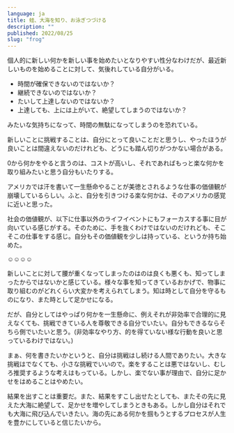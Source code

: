 ```yaml
---
language: ja
title: 蛙、大海を知り、お泳ぎつづける
description: ""
published: 2022/08/25 
slug: "frog"
---
```


個人的に新しい何かを新しい事を始めたいとなりやすい性分なわけだが、最近新しいものを始めることに対して、気後れしている自分がいる。

- 時間が確保できないのではないか？
- 継続できないのではないか？
- たいして上達しないのではないか？
- 上達しても、上には上がいて、絶望してしまうのではないか？

みたいな気持ちになって、時間の無駄になってしまうのを恐れている。

新しいことに挑戦することは、自分にとって良いことだと思うし、やったほうが良いことは間違えないのだけれども、どうにも踏ん切りがつかない場合がある。

0から何かをやると言うのは、コストが高いし、それであればもっと楽な何かを取り組みたいと思う自分もいたりする。

アメリカでは汗を書いて一生懸命やることが美徳とされるような仕事の価値観が崩壊しているらしい。ふと、自分を引きつける楽な何かは、そのアメリカの感覚に近いと思った。

社会の価値観が、以下に仕事以外のライフイベントにもフォーカスする事に目が向いている感じがする。そのために、手を抜くわけではないのだけれども、そこそこの仕事をする感じ。自分もその価値観を少しは持っている、というか持ち始めた。

☺☺☺☺

新しいことに対して腰が重くなってしまったのはのは良くも悪くも、知ってしまったからではないかと感じている。様々な事を知ってきているおかげで、物事に取り組むのがどれくらい大変かを考えられてしまう。知は時として自分を守るものになり、また時として足かせになる。

だが、自分としてはやっぱり何かを一生懸命に、例えそれが非効率で合理的に見えなくても、挑戦できている人を尊敬できる自分でいたい。自分もできるならそちら側でいたいと思う。(非効率なやり方、的を得ていない様な行動を良いと思っているわけではない。)

まぁ、何を書きたいかというと、自分は挑戦はし続ける人間でありたい。大きな挑戦はでなくても、小さな挑戦でいいので。楽をすることは悪ではないし、むしろ推奨するような考えはもっている。しかし、楽でない事が理由で、自分に足かせをはめることはやめたい。

結果を出すことは重要だ。また、結果をすこし出せたとしても、またその先に見えた大海に絶望して、足かせを増やしてしまうときもある。しかし自分はそれでも大海に飛び込んでいきたい。海の先にある何かを掴もうとするプロセスが人生を豊かにしていると信じたいから。
